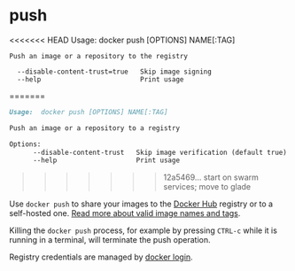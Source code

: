 <!--[metadata]>
+++
title = "push"
description = "The push command description and usage"
keywords = ["share, push, image"]
[menu.main]
parent = "smn_cli"
+++
<![end-metadata]-->

# push

<<<<<<< HEAD
    Usage: docker push [OPTIONS] NAME[:TAG]

    Push an image or a repository to the registry

      --disable-content-trust=true   Skip image signing
      --help                         Print usage
=======
```markdown
Usage:  docker push [OPTIONS] NAME[:TAG]

Push an image or a repository to a registry

Options:
      --disable-content-trust   Skip image verification (default true)
      --help                    Print usage
```
>>>>>>> 12a5469... start on swarm services; move to glade

Use `docker push` to share your images to the [Docker Hub](https://hub.docker.com)
registry or to a self-hosted one.
[Read more about valid image names and tags](tag.md).

Killing the `docker push` process, for example by pressing `CTRL-c` while it is
running in a terminal, will terminate the push operation.

Registry credentials are managed by [docker login](login.md).

